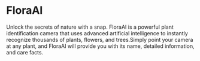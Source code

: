 # FloraAI
Unlock the secrets of nature with a snap. FloraAI is a powerful plant identification camera that uses advanced artificial intelligence to instantly recognize thousands of plants, flowers, and trees.Simply point your camera at any plant, and FloraAI will provide you with its name, detailed information, and care facts.
